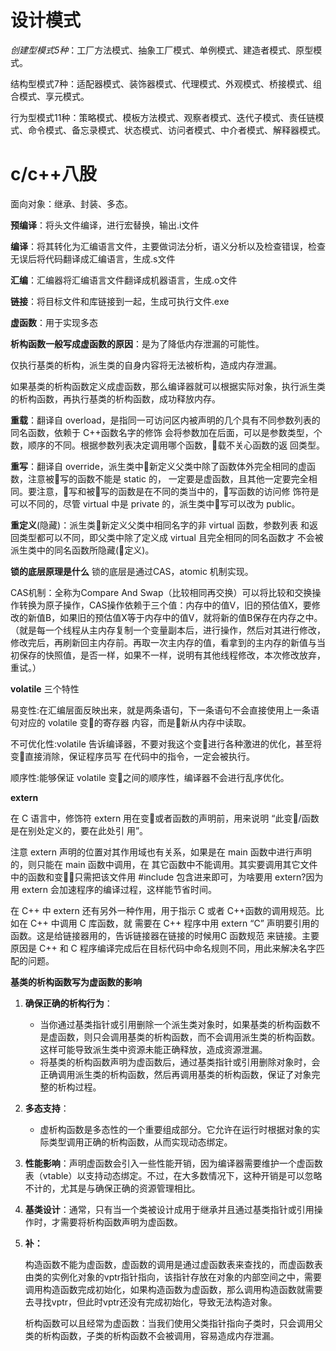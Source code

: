 # 设计模式

*创建型模式5种*：工厂方法模式、抽象工厂模式、单例模式、建造者模式、原型模式。

结构型模式7种：适配器模式、装饰器模式、代理模式、外观模式、桥接模式、组合模式、享元模式。

行为型模式11种：策略模式、模板方法模式、观察者模式、迭代子模式、责任链模式、命令模式、备忘录模式、状态模式、访问者模式、中介者模式、解释器模式。

# c/c++八股

面向对象：继承、封装、多态。

**预编译**：将头文件编译，进行宏替换，输出.i文件

**编译**：将其转化为汇编语言文件，主要做词法分析，语义分析以及检查错误，检查无误后将代码翻译成汇编语言，生成.s文件

**汇编**：汇编器将汇编语言文件翻译成机器语言，生成.o文件

**链接**：将目标文件和库链接到一起，生成可执行文件.exe

**虚函数**：用于实现多态

**析构函数⼀般写成虚函数的原因**：是为了降低内存泄漏的可能性。

仅执⾏基类的析构，派⽣类的⾃身内容将⽆法被析构，造成内存泄漏。

如果基类的析构函数定义成虚函数，那么编译器就可以根据实际对象，执⾏派⽣类的析构函数，再执⾏基类的析构函数，成功释放内存。

**重载**：翻译自 overload，是指同一可访问区内被声明的几个具有不同参数列表的同名函数，依赖于 C++函数名字的修饰 会将参数加在后面，可以是参数类型，个数，顺序的不同。根据参数列表决定调用哪个函数，􏰀载不关心函数的返 回类型。

**重写**：翻译自 override，派生类中􏰀新定义父类中除了函数体外完全相同的虚函数，注意被􏰀写的函数不能是 static 的， 一定要是虚函数，且其他一定要完全相同。要注意，􏰀写和被􏰀写的函数是在不同的类当中的，􏰀写函数的访问修 饰符是可以不同的，尽管 virtual 中是 private 的，派生类中􏰀写可以改为 public。

**重定义**(隐藏)：派生类􏰀新定义父类中相同名字的非 virtual 函数，参数列表 和返回类型都可以不同，即父类中除了定义成 virtual 且完全相同的同名函数才 不会被派生类中的同名函数所隐藏(􏰀定义)。

**锁的底层原理是什么**
锁的底层是通过CAS，atomic 机制实现。

CAS机制：全称为Compare And Swap（比较相同再交换）可以将比较和交换操作转换为原子操作，CAS操作依赖于三个值：内存中的值V，旧的预估值X，要修改的新值B，如果旧的预估值X等于内存中的值V，就将新的值B保存在内存之中。（就是每一个线程从主内存复制一个变量副本后，进行操作，然后对其进行修改，修改完后，再刷新回主内存前。再取一次主内存的值，看拿到的主内存的新值与当初保存的快照值，是否一样，如果不一样，说明有其他线程修改，本次修改放弃，重试。）

**volatile** 三个特性

易变性:在汇编层面反映出来，就是两条语句，下一条语句不会直接使用上一条语句对应的 volatile 变􏰁的寄存器 内容，而是􏰀新从内存中读取。

不可优化性:volatile 告诉编译器，不要对我这个变􏰁进行各种激进的优化，甚至将变􏰁直接消除，保证程序员写 在代码中的指令，一定会被执行。

顺序性:能够保证 volatile 变􏰁之间的顺序性，编译器不会进行乱序优化。

 **extern**

在 C 语言中，修饰符 extern 用在变􏰁或者函数的声明前，用来说明 “此变􏰁/函数是在别处定义的，要在此处引 用”。

注意 extern 声明的位置对其作用域也有关系，如果是在 main 函数中进行声明的，则只能在 main 函数中调用，在 其它函数中不能调用。其实要调用其它文件中的函数和变􏰁，只需把该文件用 #include 包含进来即可，为啥要用 extern?因为用 extern 会加速程序的编译过程，这样能节省时间。

在 C++ 中 extern 还有另外一种作用，用于指示 C 或者 C++函数的调用规范。比如在 C++ 中调用 C 库函数，就 需要在 C++ 程序中用 extern “C” 声明要引用的函数。这是给链接器用的，告诉链接器在链接的时候用C 函数规范 来链接。主要原因是 C++ 和 C 程序编译完成后在目标代码中命名规则不同，用此来解决名字匹配的问题。

**基类的析构函数写为虚函数的影响**

1. **确保正确的析构行为**：

   - 当你通过基类指针或引用删除一个派生类对象时，如果基类的析构函数不是虚函数，则只会调用基类的析构函数，而不会调用派生类的析构函数。这样可能导致派生类中资源未能正确释放，造成资源泄漏。
   - 将基类的析构函数声明为虚函数后，通过基类指针或引用删除对象时，会正确调用派生类的析构函数，然后再调用基类的析构函数，保证了对象完整的析构过程。

2. **多态支持**：

   - 虚析构函数是多态性的一个重要组成部分。它允许在运行时根据对象的实际类型调用正确的析构函数，从而实现动态绑定。

3. **性能影响**：声明虚函数会引入一些性能开销，因为编译器需要维护一个虚函数表（vtable）以支持动态绑定。不过，在大多数情况下，这种开销是可以忽略不计的，尤其是与确保正确的资源管理相比。

4. **基类设计**：通常，只有当一个类被设计成用于继承并且通过基类指针或引用操作时，才需要将析构函数声明为虚函数。

5. **补：**

   构造函数不能为虚函数，虚函数的调用是通过虚函数表来查找的，而虚函数表由类的实例化对象的vptr指针指向，该指针存放在对象的内部空间之中，需要调用构造函数完成初始化，如果构造函数为虚函数，那么调用构造函数就需要去寻找vptr，但此时vptr还没有完成初始化，导致无法构造对象。

   析构函数可以且经常为虚函数：当我们使用父类指针指向子类时，只会调用父类的析构函数，子类的析构函数不会被调用，容易造成内存泄漏。
   

   